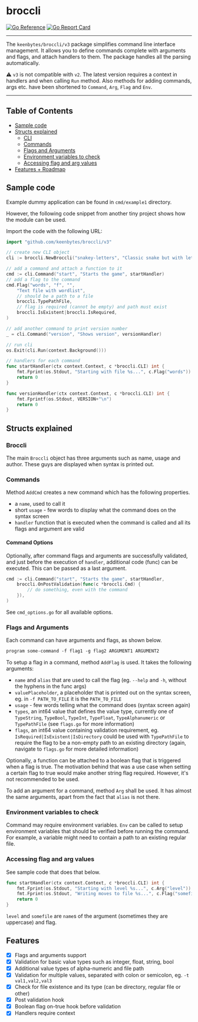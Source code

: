 # broccli

[![Go Reference](https://pkg.go.dev/badge/github.com/keenbytes/broccli/v3.svg)](https://pkg.go.dev/github.com/keenbytes/broccli/v3) [![Go Report Card](https://goreportcard.com/badge/github.com/keenbytes/broccli/v3)](https://goreportcard.com/report/github.com/keenbytes/broccli/v3)

----

The `keenbytes/broccli/v3` package simplifies command line interface management. It allows you to define commands complete with arguments and flags, and attach handlers to them. The package handles all the parsing automatically.


:warning: `v3` is not compatible with `v2`. The latest version requires a context in handlers and when calling `Run` method. Also
methods for adding commands, args etc. have been shortened to `Command`, `Arg`, `Flag` and `Env`.

----

## Table of Contents

* [Sample code](#sample-code)
* [Structs explained](#structs-explained)
  * [CLI](#cli)
  * [Commands](#commands)
  * [Flags and Arguments](#flags-and-arguments)
  * [Environment variables to check](#environment-variables-to-check)
  * [Accessing flag and arg values](#accessing-flag-and-arg-values)
* [Features + Roadmap](#features)

## Sample code
Example dummy application can be found in `cmd/example1` directory.

However, the following code snippet from another tiny project shows how the module can be used.

Import the code with the following URL:
```go
import "github.com/keenbytes/broccli/v3"
```

```go
// create new CLI object
cli := broccli.NewBroccli("snakey-letters", "Classic snake but with letters and words!", "")

// add a command and attach a function to it
cmd := cli.Command("start", "Starts the game", startHandler)
// add a flag to the command
cmd.Flag("words", "f", "", 
    "Text file with wordlist", 
    // should be a path to a file
    broccli.TypePathFile,
    // flag is required (cannot be empty) and path must exist
    broccli.IsExistent|broccli.IsRequired,
)

// add another command to print version number
_ = cli.Command("version", "Shows version", versionHandler)

// run cli
os.Exit(cli.Run(context.Background()))

// handlers for each command
func startHandler(ctx context.Context, c *broccli.CLI) int {
	fmt.Fprint(os.Stdout, "Starting with file %s...", c.Flag("words"))
	return 0
}

func versionHandler(ctx context.Context, c *broccli.CLI) int {
    fmt.Fprintf(os.Stdout, VERSION+"\n")
    return 0
}
```

## Structs explained
### Broccli
The main `Broccli` object has three arguments such as name, usage and author. These guys are displayed when syntax is printed out.

### Commands
Method `AddCmd` creates a new command which has the following properties.

* a `name`, used to call it
* short `usage` - few words to display what the command does on the syntax screen
* `handler` function that is executed when the command is called and all its flags and argument are valid

#### Command Options
Optionally, after command flags and arguments are successfully validated, and just before the execution of `handler`, additional code (func) can be executed. This can be passed as a last argument.

```go
cmd := cli.Command("start", "Starts the game", startHandler, 
    broccli.OnPostValidation(func(c *broccli.Cmd) {
        // do something, even with the command
    }),
)
```

See `cmd_options.go` for all available options.

### Flags and Arguments
Each command can have arguments and flags, as shown below.

```txt
program some-command -f flag1 -g flag2 ARGUMENT1 ARGUMENT2
```

To setup a flag in a command, method `AddFlag` is used. It takes the following arguments:

* `name` and `alias` that are used to call the flag (eg. `--help` and `-h`, without the hyphens in the func args)
* `valuePlaceholder`, a placeholder that is printed out on the syntax screen, eg. in `-f PATH_TO_FILE` it is the `PATH_TO_FILE`
* `usage` - few words telling what the command does (syntax screen again)
* `types`, an int64 value that defines the value type, currently one of `TypeString`, `TypeBool`, `TypeInt`, `TypeFloat`, `TypeAlphanumeric` or `TypePathFile` (see `flags.go` for more information)
* `flags`, an int64 value containing validation requirement, eg. `IsRequired|IsExistent|IsDirectory` could be used with `TypePathFile` to require the flag to be a non-empty path to an existing directory (again, navigate to `flags.go` for more detailed information)

Optionally, a function can be attached to a boolean flag that is triggered when a flag is true. The motivation behind that was a use case when setting a certain flag to true would make another string flag required. However, it's not recommended to be used.

To add an argument for a command, method `Arg` shall be used. It has almost the same arguments, apart from the fact that `alias` is not there.

### Environment variables to check
Command may require environment variables. `Env` can be called to setup environment variables that should be verified before running the command. For example, a variable might need to contain a path to an existing regular file.

### Accessing flag and arg values
See sample code that does that below.

```go
func startHandler(ctx context.Context, c *broccli.CLI) int {
	fmt.Fprint(os.Stdout, "Starting with level %s...", c.Arg("level"))
    fmt.Fprint(os.Stdout, "Writing moves to file %s...", c.Flag("somefile"))
	return 0
}
```

`level` and `somefile` are `name`s of the argument (sometimes they are uppercase) and flag.

## Features
- [X] Flags and arguments support
- [X] Validation for basic value types such as integer, float, string, bool
- [X] Additional value types of alpha-numeric and file path
- [X] Validation for multiple values, separated with colon or semicolon, eg. `-t val1,val2,val3`
- [X] Check for file existence and its type (can be directory, regular file or other)
- [X] Post validation hook
- [X] Boolean flag on-true hook before validation
- [X] Handlers require context
